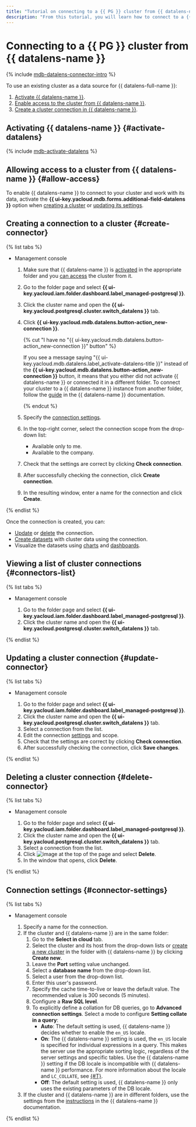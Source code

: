 ```yaml
---
title: "Tutorial on connecting to a {{ PG }} cluster from {{ datalens-name }}"
description: "From this tutorial, you will learn how to connect to a {{ PG }} cluster from {{ datalens-name }}."
---
```


# Connecting to a {{ PG }} cluster from {{ datalens-name }}

{% include [mdb-datalens-connector-intro](../../_includes/mdb/datalens-connector-intro.md) %}

To use an existing cluster as a data source for {{ datalens-full-name }}:
1. [Activate {{ datalens-name }}](#activate-datalens).
1. [Enable access to the cluster from {{ datalens-name }}](#allow-access).
1. [Create a cluster connection in {{ datalens-name }}](#create-connector).

## Activating {{ datalens-name }} {#activate-datalens}

{% include [mdb-activate-datalens](../../_includes/mdb/datalens-activate.md) %}

## Allowing access to a cluster from {{ datalens-name }} {#allow-access}

To enable {{ datalens-name }} to connect to your cluster and work with its data, activate the **{{ ui-key.yacloud.mdb.forms.additional-field-datalens }}** option when [creating a cluster](cluster-create.md) or [updating its settings](update.md#change-additional-settings).

## Creating a connection to a cluster {#create-connector}

{% list tabs %}

- Management console

   1. Make sure that {{ datalens-name }} is [activated](#activate-datalens) in the appropriate folder and you [can access](#allow-access) the cluster from it.
   1. Go to the folder page and select **{{ ui-key.yacloud.iam.folder.dashboard.label_managed-postgresql }}**.
   1. Click the cluster name and open the **{{ ui-key.yacloud.postgresql.cluster.switch_datalens }}** tab.
   1. Click **{{ ui-key.yacloud.mdb.datalens.button-action_new-connection }}**.

      {% cut "I have no "{{ ui-key.yacloud.mdb.datalens.button-action_new-connection }}" button" %}

      If you see a message saying "{{ ui-key.yacloud.mdb.datalens.label_activate-datalens-title }}" instead of the **{{ ui-key.yacloud.mdb.datalens.button-action_new-connection }}** button, it means that you either did not activate {{ datalens-name }} or connected it in a different folder. To connect your cluster to a {{ datalens-name }} instance from another folder, follow the [guide](../../datalens/operations/connection/create-postgresql.md) in the {{ datalens-name }} documentation.

      {% endcut %}

   1. Specify the [connection settings](#connector-settings).
   1. In the top-right corner, select the connection scope from the drop-down list:
      * Available only to me.
      * Available to the company.
   1. Check that the settings are correct by clicking **Check connection**.
   1. After successfully checking the connection, click **Create connection**.
   1. In the resulting window, enter a name for the connection and click **Create**.

{% endlist %}

Once the connection is created, you can:
* [Update](#update-connector) or [delete](#delete-connector) the connection.
* [Create datasets](../../datalens/concepts/dataset/index.md) with cluster data using the connection.
* Visualize the datasets using [charts](../../datalens/concepts/chart/index.md) and [dashboards](../../datalens/concepts/dashboard.md).

## Viewing a list of cluster connections {#connectors-list}

{% list tabs %}

- Management console

   1. Go to the folder page and select **{{ ui-key.yacloud.iam.folder.dashboard.label_managed-postgresql }}**.
   1. Click the cluster name and open the **{{ ui-key.yacloud.postgresql.cluster.switch_datalens }}** tab.

{% endlist %}

## Updating a cluster connection {#update-connector}

{% list tabs %}

- Management console

   1. Go to the folder page and select **{{ ui-key.yacloud.iam.folder.dashboard.label_managed-postgresql }}**.
   1. Click the cluster name and open the **{{ ui-key.yacloud.postgresql.cluster.switch_datalens }}** tab.
   1. Select a connection from the list.
   1. Edit the connection [settings](#connector-settings) and scope.
   1. Check that the settings are correct by clicking **Check connection**.
   1. After successfully checking the connection, click **Save changes**.

{% endlist %}

## Deleting a cluster connection {#delete-connector}

{% list tabs %}

- Management console

   1. Go to the folder page and select **{{ ui-key.yacloud.iam.folder.dashboard.label_managed-postgresql }}**.
   1. Click the cluster name and open the **{{ ui-key.yacloud.postgresql.cluster.switch_datalens }}** tab.
   1. Select a connection from the list.
   1. Click ![image](../../_assets/horizontal-ellipsis.svg) at the top of the page and select **Delete**.
   1. In the window that opens, click **Delete**.

{% endlist %}

## Connection settings {#connector-settings}

{% list tabs %}

- Management console

   1. Specify a name for the connection.
   1. If the cluster and {{ datalens-name }} are in the same folder:
      1. Go to the **Select in cloud** tab.
      1. Select the cluster and its host from the drop-down lists or [create a new cluster](cluster-create.md) in the folder with {{ datalens-name }} by clicking **Create new**.
      1. Leave the **Port** setting value unchanged.
      1. Select a **database name** from the drop-down list.
      1. Select a user from the drop-down list.
      1. Enter this user's password.
      1. Specify the cache time-to-live or leave the default value. The recommended value is 300 seconds (5 minutes).
      1. Configure a **Raw SQL level**.
      1. To explicitly define a collation for DB queries, go to **Advanced connection settings**. Select a mode to configure **Setting collate in a query**:
         * **Auto**: The default setting is used, {{ datalens-name }} decides whether to enable the `en_US` locale.
         * **On**: The {{ datalens-name }} setting is used, the `en_US` locale is specified for individual expressions in a query. This makes the server use the appropriate sorting logic, regardless of the server settings and specific tables. Use the {{ datalens-name }} setting if the DB locale is incompatible with {{ datalens-name }} performance. For more information about the locale and `LC_COLLATE`, see [{#T}](../../managed-postgresql/operations/cluster-create.md#create-cluster).
         * **Off**: The default setting is used, {{ datalens-name }} only uses the existing parameters of the DB locale.
   1. If the cluster and {{ datalens-name }} are in different folders, use the settings from the [instructions](../../datalens/operations/connection/create-postgresql.md) in the {{ datalens-name }} documentation.

{% endlist %}